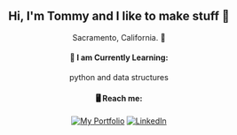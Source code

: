 <div align='center'>
  <h2>Hi, I'm Tommy and I like to make stuff 👋</h2>
  <p>Sacramento, California. 📍</p>

  <h4>🧠 I am Currently Learning:</h4> 

  python and data structures
  
  
  <h4>🖥️ Reach me:</h4>
  
  [![My Portfolio](https://img.shields.io/static/v1?label=Portfolio%20Site&message=%20&color=red&style=for-the-badge&logo=aiohttp)](https://michaelcoleman.github.io/portfolio/)
  [![LinkedIn](https://img.shields.io/badge/linkedin-%230077B5.svg?style=for-the-badge&logo=linkedin&logoColor=white)](https://www.linkedin.com/in/michaelcolemancodes/)

</div>

